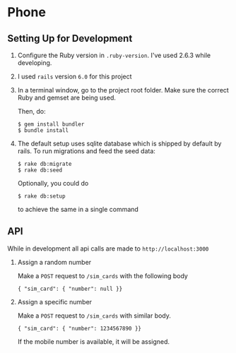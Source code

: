 # Phone

## Setting Up for Development

1.  Configure the Ruby version in `.ruby-version`. I've used 2.6.3 while developing.

2.  I used `rails` version `6.0` for this project

3.  In a terminal window, go to the project root folder. Make sure the correct
    Ruby and gemset are being used.

    Then, do:

        $ gem install bundler
        $ bundle install

4.  The default setup uses sqlite database which is shipped by default by rails. To run migrations and feed the seed data:

        $ rake db:migrate
        $ rake db:seed

    Optionally, you could do

        $ rake db:setup

    to achieve the same in a single command

## API

While in development all api calls are made to `http://localhost:3000`

1. Assign a random number
     
   Make a `POST` request to `/sim_cards` with the following body

   ```
   { "sim_card": { "number": null }}
   ```

2. Assign a specific number

   Make a `POST` request to `/sim_cards` with similar body.

   ```
   { "sim_card": { "number": 1234567890 }}
   ```

   If the mobile number is available, it will be assigned.
